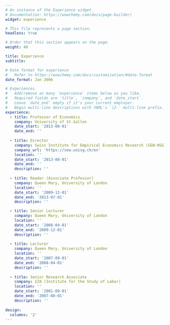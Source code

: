 ```yaml
---
# An instance of the Experience widget.
# Documentation: https://wowchemy.com/docs/page-builder/
widget: experience

# This file represents a page section.
headless: true

# Order that this section appears on the page.
weight: 40

title: Experience
subtitle:

# Date format for experience
#   Refer to https://wowchemy.com/docs/customization/#date-format
date_format: Jan 2006

# Experiences.
#   Add/remove as many `experience` items below as you like.
#   Required fields are `title`, `company`, and `date_start`.
#   Leave `date_end` empty if it's your current employer.
#   Begin multi-line descriptions with YAML's `|2-` multi-line prefix.
experience:
  - title: Professor of Economics
    company: University of St.Gallen
    date_start: '2013-08-01'
    date_end: ''
        
  - title: Director
    company: Swiss Institute for Empirical Economics Research (SEW-HSG)
    company_url: 'https://sew.unisg.ch/en'
    location: ''
    date_start: '2013-08-01'
    date_end: ''
    description: ''
    
  - title: Reader (Associate Professor)
    company: Queen Mary, University of London
    location: ''
    date_start: '2009-12-01'
    date_end: '2013-07-01'
    description: ''    

  - title: Senior Lecturer
    company: Queen Mary, University of London
    location: ''
    date_start: '2008-04-01'
    date_end: '2009-12-01'
    description: ''    
    
  - title: Lecturer
    company: Queen Mary, University of London
    location: ''
    date_start: '2007-09-01'
    date_end: '2008-04-01'
    description: ''   
   
  - title: Senior Research Associate
    company: IZA (Institute for the Study of Labor)
    location: ''
    date_start: '2001-09-01'
    date_end: '2007-08-01'
    description: ''      
    
design:
  columns: '2'
---
```


